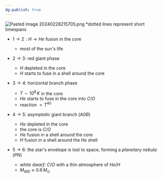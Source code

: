 ```yaml
---
dg-publish: true
---
```


![Pasted image 20240228215705.png](/img/user/pics/Pasted%20image%2020240228215705.png)
*dotted lines represent short timespans

- $1\to2: H\to He$ fusion in the core
	- most of the sun's life

- $2\to3:$ red giant phase
	- $H$ depleted in the core
	- $H$ starts to fuse in a shell around the core

- $3\to4:$ horizontal branch phase
	- $T\sim10^{8}\,K$ in the core
	- $He$ starts to fuse in the core into $C/O$
	- reaction $\propto T^{40}$

- $4\to5:$ asymptotic giant branch (*AGB*)
	- $He$ depleted in the core
	- the core is $C/O$
	- $He$ fusion in a shell around the core
	- $H$ fusion in a shell around the $He$ shell

- $5\to6:$ the star's envelope is lost to space, forming a *planetary nebula* (*PN*)
	- *white dwarf:* $C/O$ with a thin atmosphere of $He/H$
	- $M_{WD}\approx 0.6\,M_{\odot}$
